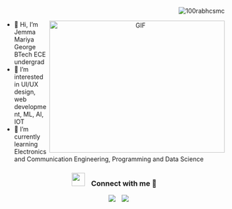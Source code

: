 <p align="right"> <img src="https://komarev.com/ghpvc/?username=jemma-mg&label=Profile%20views&color=0e75b6&style=flat" alt="100rabhcsmc"/> </p>

<a target="_blank" align="center">
  <img align="right" top="100" height="300" width="400" alt="GIF" src="https://media.giphy.com/media/SWoSkN6DxTszqIKEqv/giphy.gif">
</a>

- 👋 Hi, I’m Jemma Mariya George BTech ECE undergrad
- 👀 I’m interested in UI/UX design, web development, ML, AI, IOT
- 🌱 I’m currently learning Electronics and Communication Engineering, Programming and Data Science

<p align="center">
  <h3 align="center" > <img src="https://media.giphy.com/media/iY8CRBdQXODJSCERIr/giphy.gif" width="30" height="30" style="margin-right: 10px;"> Connect with me 🤝 </h3>
  <div align="center" class="icons-social" style="margin-left: 10px;">
      <a style="margin-left: 10px;" target="_blank" href="https://www.linkedin.com/in/jemma-mariya-george/">
			<img src="https://img.icons8.com/doodle/40/000000/linkedin--v2.png"></a>
      <a style="margin-left: 10px;" target="_blank" href="https://github.com/jemma-mg">
		  <img src="https://img.icons8.com/doodle/40/000000/github--v1.png"></a>
    </div>
</p>

<!---
jemma-mg/jemma-mg is a ✨ special ✨ repository because its `README.md` (this file) appears on your GitHub profile.
You can click the Preview link to take a look at your changes.
--->
